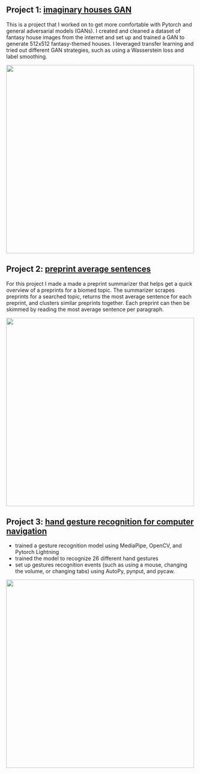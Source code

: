 ## Project 1: [imaginary houses GAN](https://github.com/Olya-M/imaginary-houses-GAN)
This is a project that I worked on to get more comfortable with Pytorch and general adversarial models (GANs). I created and cleaned a dataset of fantasy house images from the internet and set up and trained a GAN to generate 512x512 fantasy-themed houses. I leveraged transfer learning and tried out different GAN strategies, such as using a Wasserstein loss and label smoothing.

<img src="https://user-images.githubusercontent.com/68296887/134348116-718c52cb-0818-42ba-aae6-6a37f246c151.png" width="500">


## Project 2: [preprint average sentences](https://github.com/Olya-M/preprint-average-sentences)
For this project I made a made a preprint summarizer that helps get a quick overview of a preprints for a biomed topic. The summarizer scrapes preprints for a searched topic, returns the most average sentence for each preprint, and clusters similar preprints together. Each preprint can then be skimmed by reading the most average sentence per paragraph.

<img src="https://user-images.githubusercontent.com/68296887/134234634-ae7542dd-3a06-4d32-8235-069922d6cda0.png" width="500">

## Project 3: [hand gesture recognition for computer navigation](https://github.com/Olya-M/gestures-recognition)
* trained a gesture recognition model using MediaPipe, OpenCV, and Pytorch Lightning
* trained the model to recognize 26 different hand gestures
* set up gestures recognition events (such as using a mouse, changing the volume, or changing tabs) using AutoPy, pynput, and pycaw.

<img src="https://user-images.githubusercontent.com/68296887/134214261-ac53e7ab-c573-4c4a-a72b-50faa66c2c80.png" width="500">

